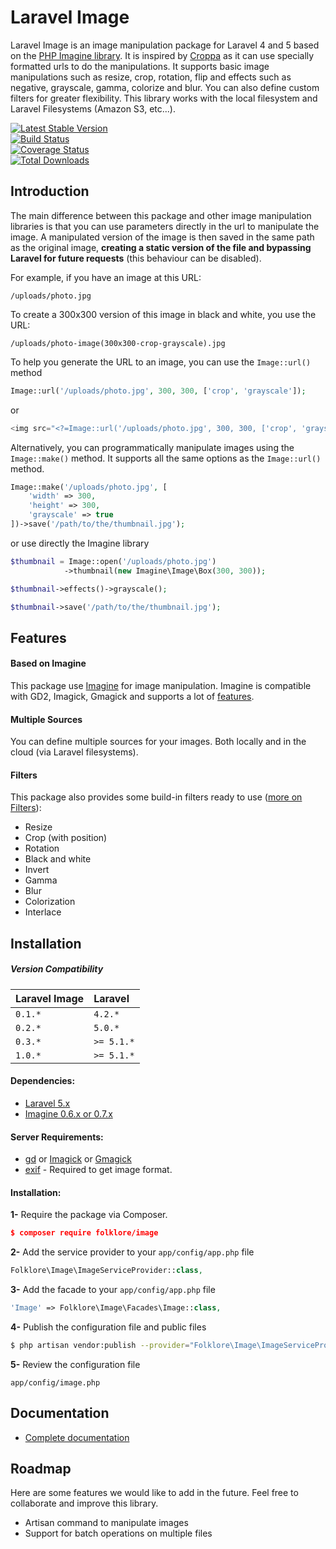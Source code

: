 # Laravel Image

Laravel Image is an image manipulation package for Laravel 4 and 5 based on the [PHP Imagine library](https://github.com/avalanche123/Imagine). It is inspired by [Croppa](https://github.com/BKWLD/croppa) as it can use specially formatted urls to do the manipulations. It supports basic image manipulations such as resize, crop, rotation, flip and effects such as negative, grayscale, gamma, colorize and blur. You can also define custom filters for greater flexibility. This library works with the local filesystem and Laravel Filesystems (Amazon S3, etc...).

[![Latest Stable Version](https://poser.pugx.org/folklore/image/v/stable.svg)](https://packagist.org/packages/folklore/image)  
[![Build Status](https://travis-ci.org/Folkloreatelier/laravel-image.png?branch=master)](https://travis-ci.org/Folkloreatelier/laravel-image)  
[![Coverage Status](https://coveralls.io/repos/Folkloreatelier/laravel-image/badge.svg?branch=v1&service=github)](https://coveralls.io/github/Folkloreatelier/laravel-image?branch=v1)  
[![Total Downloads](https://poser.pugx.org/folklore/image/downloads.svg)](https://packagist.org/packages/folklore/image)

## Introduction

The main difference between this package and other image manipulation libraries is that you can use parameters directly in the url to manipulate the image. A manipulated version of the image is then saved in the same path as the original image, **creating a static version of the file and bypassing Laravel for future requests** (this behaviour can be disabled).

For example, if you have an image at this URL:

```
/uploads/photo.jpg
```

To create a 300x300 version of this image in black and white, you use the URL:

```
/uploads/photo-image(300x300-crop-grayscale).jpg
```

To help you generate the URL to an image, you can use the `Image::url()` method

```php
Image::url('/uploads/photo.jpg', 300, 300, ['crop', 'grayscale']);
```

or

```php
<img src="<?=Image::url('/uploads/photo.jpg', 300, 300, ['crop', 'grayscale']))?>" />
```

Alternatively, you can programmatically manipulate images using the `Image::make()` method. It supports all the same options as the `Image::url()` method.

```php
Image::make('/uploads/photo.jpg', [
    'width' => 300,
    'height' => 300,
    'grayscale' => true
])->save('/path/to/the/thumbnail.jpg');
```

or use directly the Imagine library

```php
$thumbnail = Image::open('/uploads/photo.jpg')
            ->thumbnail(new Imagine\Image\Box(300, 300));

$thumbnail->effects()->grayscale();

$thumbnail->save('/path/to/the/thumbnail.jpg');
```

## Features

#### Based on Imagine
This package use [Imagine](https://github.com/avalanche123/Imagine) for image manipulation. Imagine is compatible with GD2, Imagick, Gmagick and supports a lot of [features](http://imagine.readthedocs.org/en/latest/).

#### Multiple Sources
You can define multiple sources for your images. Both locally and in the cloud (via Laravel filesystems).

#### Filters
This package also provides some build-in filters ready to use \([more on Filters](docs/filters.md)\):

* Resize
* Crop \(with position\)
* Rotation
* Black and white
* Invert
* Gamma
* Blur
* Colorization
* Interlace

## Installation

##### Version Compatibility

| Laravel Image | Laravel |
| :--- | :--- |
| `0.1.*` | `4.2.*` |
| `0.2.*` | `5.0.*` |
| `0.3.*` | `>= 5.1.*` |
| `1.0.*` | `>= 5.1.*` |

#### Dependencies:

* [Laravel 5.x](https://github.com/laravel/laravel)
* [Imagine 0.6.x or 0.7.x](https://github.com/avalanche123/Imagine)

#### Server Requirements:

* [gd](http://php.net/manual/en/book.image.php) or [Imagick](http://php.net/manual/fr/book.imagick.php) or [Gmagick](http://www.php.net/manual/fr/book.gmagick.php)
* [exif](http://php.net/manual/en/book.exif.php) - Required to get image format.

#### Installation:

**1-** Require the package via Composer.

```json
$ composer require folklore/image
```

**2-** Add the service provider to your `app/config/app.php` file

```php
Folklore\Image\ImageServiceProvider::class,
```

**3-** Add the facade to your `app/config/app.php` file

```php
'Image' => Folklore\Image\Facades\Image::class,
```

**4-** Publish the configuration file and public files

```bash
$ php artisan vendor:publish --provider="Folklore\Image\ImageServiceProvider"
```

**5-** Review the configuration file

```
app/config/image.php
```

## Documentation

* [Complete documentation](https://folkloreatelier.gitbooks.io/laravel-image/)

## Roadmap

Here are some features we would like to add in the future. Feel free to collaborate and improve this library.

* Artisan command to manipulate images
* Support for batch operations on multiple files
